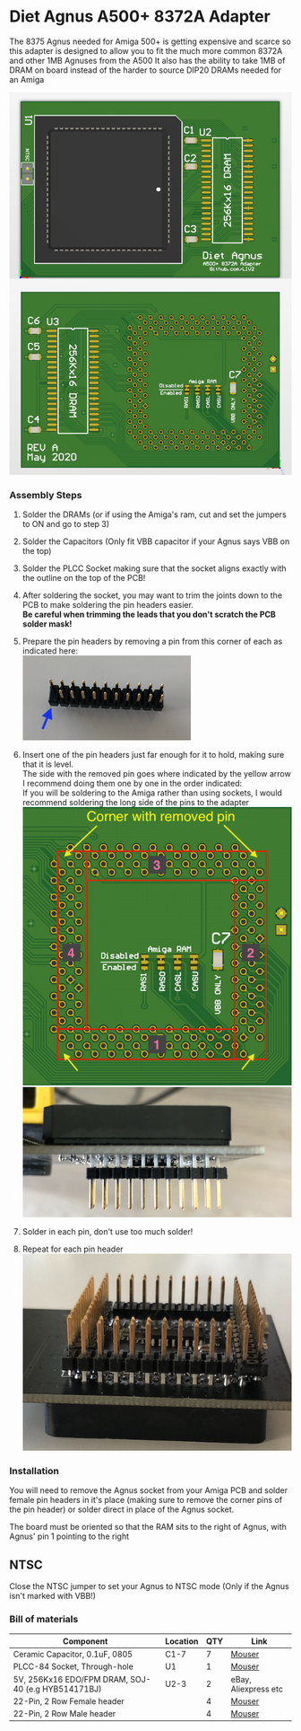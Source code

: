 # Diet Agnus A500+ 8372A Adapter

The 8375 Agnus needed for Amiga 500+ is getting expensive and scarce so this adapter is designed to allow you to fit the much more common 8372A and other 1MB Agnuses from the A500
It also has the ability to take 1MB of DRAM on board instead of the harder to source DIP20 DRAMs needed for an Amiga

![PCB](PCB.png?raw=True)

### Assembly Steps
1. Solder the DRAMs (or if using the Amiga's ram, cut and set the jumpers to ON and go to step 3)

2. Solder the Capacitors (Only fit VBB capacitor if your Agnus says VBB on the top)

3. Solder the PLCC Socket making sure that the socket aligns exactly with the outline on the top of the PCB!

4. After soldering the socket, you may want to trim the joints down to the PCB to make soldering the pin headers easier. <br/>**Be careful when trimming the leads that you don't scratch the PCB solder mask!**
 
5. Prepare the pin headers by removing a pin from this corner of each as indicated here:<br/>
![remove](Images/header.png?raw=True)
6. Insert one of the pin headers just far enough for it to hold, making sure that it is level.<br/>
The side with the removed pin goes where indicated by the yellow arrow<br/>
I recommend doing them one by one in the order indicated:<br/>
If you will be soldering to the Amiga rather than using sockets, I would recommend soldering the long side of the pins to the adapter
![locations](Images/locations.png?raw=True)
![insert](Images/insert.png?raw=True)

7. Solder in each pin, don't use too much solder!

8. Repeat for each pin header<br/>
![solder](Images/solder.png?raw=True)


### Installation
You will need to remove the Agnus socket from your Amiga PCB and solder female pin headers in it's place (making sure to remove the corner pins of the pin header) or solder direct in place of the Agnus socket.

The board must be oriented so that the RAM sits to the right of Agnus, with Agnus' pin 1 pointing to the right

## NTSC
Close the NTSC jumper to set your Agnus to NTSC mode (Only if the Agnus isn't marked with VBB!)




### Bill of materials
|Component|Location|QTY|Link|
|---------|--------|---|------|
|Ceramic Capacitor, 0.1uF, 0805|C1-7|7|[Mouser](https://www.mouser.com/ProductDetail/710-885012207098)|
|PLCC-84 Socket, Through-hole|U1|1|[Mouser](https://www.mouser.com/ProductDetail/437-5408808424008) |
|5V, 256Kx16 EDO/FPM DRAM, SOJ-40 (e.g HYB514171BJ)|U2-3|2|eBay, Aliexpress etc|
|22-Pin, 2 Row Female header||4|[Mouser](https://www.mouser.se/ProductDetail/517-929975-01-11-RK)
|22-Pin, 2 Row Male header||4|[Mouser](https://www.mouser.se/ProductDetail/649-77313-118-22LF)
